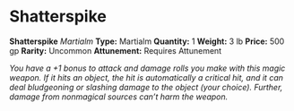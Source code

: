 # Shatterspike

**Shatterspike**
_Martialm_
**Type:** Martialm
**Quantity:** 1
**Weight:** 3 lb
**Price:** 500 gp
**Rarity:** Uncommon
**Attunement:** Requires Attunement

*You have a +1 bonus to attack and damage rolls you make with this magic weapon. If it hits an object, the hit is automatically a critical hit, and it can deal bludgeoning or slashing damage to the object (your choice). Further, damage from nonmagical sources can’t harm the weapon.*